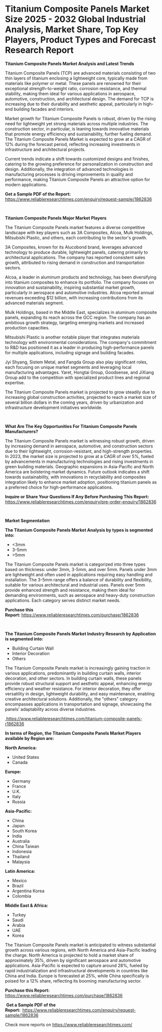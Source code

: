 <p><h1>Titanium Composite Panels Market Size 2025 - 2032 Global Industrial Analysis, Market Share, Top Key Players, Product Types and Forecast Research Report</h1></p><p><strong>Titanium Composite Panels Market Analysis and Latest Trends</strong></p>
<p><p>Titanium Composite Panels (TCP) are advanced materials consisting of two thin layers of titanium enclosing a lightweight core, typically made from materials like polymer or metal. These panels are renowned for their exceptional strength-to-weight ratio, corrosion resistance, and thermal stability, making them ideal for various applications in aerospace, automotive, construction, and architectural design. The demand for TCP is increasing due to their durability and aesthetic appeal, particularly in high-end building facades and interiors.</p><p>Market growth for Titanium Composite Panels is robust, driven by the rising need for lightweight yet strong materials across multiple industries. The construction sector, in particular, is leaning towards innovative materials that promote energy efficiency and sustainability, further fueling demand. The Titanium Composite Panels Market is expected to grow at a CAGR of 12% during the forecast period, reflecting increasing investments in infrastructure and architectural projects.</p><p>Current trends indicate a shift towards customized designs and finishes, catering to the growing preference for personalization in construction and design. Additionally, the integration of advanced technologies in manufacturing processes is driving improvements in quality and performance, making Titanium Composite Panels an attractive option for modern applications.</p></p>
<p><strong>Get a Sample PDF of the Report:&nbsp;</strong> <a href="https://www.reliableresearchtimes.com/enquiry/request-sample/1862836?utm_campaign=3258&utm_medium=2&utm_source=Github&utm_content=ia&utm_term=03042025&utm_id=titanium-composite-panels">https://www.reliableresearchtimes.com/enquiry/request-sample/1862836</a></p>
<p>&nbsp;</p>
<p><strong>Titanium Composite Panels Major Market Players</strong></p>
<p><p>The Titanium Composite Panels market features a diverse competitive landscape with key players such as 3A Composites, Alcoa, Mulk Holdings, Mitsubishi Plastic, and others, each contributing to the sector's growth. </p><p>3A Composites, known for its Alucobond brand, leverages advanced technology to produce durable, lightweight panels, catering primarily to architectural applications. The company has reported consistent sales growth, attributed to rising demand in construction and transportation sectors. </p><p>Alcoa, a leader in aluminum products and technology, has been diversifying into titanium composites to enhance its portfolio. The company focuses on innovation and sustainability, inspiring substantial market growth, particularly in aerospace and automotive industries. Alcoa reported annual revenues exceeding $12 billion, with increasing contributions from its advanced materials segment.</p><p>Mulk Holdings, based in the Middle East, specializes in aluminum composite panels, expanding its reach across the GCC region. The company has an ambitious growth strategy, targeting emerging markets and increased production capacities.</p><p>Mitsubishi Plastic is another notable player that integrates materials technology with environmental considerations. The company's commitment to R&D has positioned it as a leader in producing high-performance panels for multiple applications, including signage and building facades.</p><p>Jyi Shyang, Sistem Metal, and Fangda Group also play significant roles, each focusing on unique market segments and leveraging local manufacturing advantages. Yaret, Hongtai Group, Goodsense, and JiXiang Group add to the competition with specialized product lines and regional expertise.</p><p>The Titanium Composite Panels market is projected to grow steadily due to increasing global construction activities, projected to reach a market size of several billion dollars in the coming years, driven by urbanization and infrastructure development initiatives worldwide.</p></p>
<p>&nbsp;</p>
<p><strong>What Are The Key Opportunities For Titanium Composite Panels Manufacturers?</strong></p>
<p><p>The Titanium Composite Panels market is witnessing robust growth, driven by increasing demand in aerospace, automotive, and construction sectors due to their lightweight, corrosion-resistant, and high-strength properties. In 2023, the market size is projected to grow at a CAGR of over 5%, fueled by advancements in manufacturing technologies and rising investments in green building materials. Geographic expansions in Asia-Pacific and North America are bolstering market dynamics. Future outlook indicates a shift towards sustainability, with innovations in recyclability and composites integration likely to enhance market adoption, positioning titanium panels as a preferred choice for high-performance applications.</p></p>
<p><strong>Inquire or Share Your Questions If Any Before Purchasing This Report:</strong> <a href="https://www.reliableresearchtimes.com/enquiry/pre-order-enquiry/1862836?utm_campaign=3258&utm_medium=2&utm_source=Github&utm_content=ia&utm_term=03042025&utm_id=titanium-composite-panels">https://www.reliableresearchtimes.com/enquiry/pre-order-enquiry/1862836</a></p>
<p>&nbsp;</p>
<p><strong>Market Segmentation</strong></p>
<p><strong>The Titanium Composite Panels Market Analysis by types is segmented into:</strong></p>
<p><ul><li><3mm</li><li>3-5mm</li><li>>5mm</li></ul></p>
<p><p>The Titanium Composite Panels market is categorized into three types based on thickness: under 3mm, 3-5mm, and over 5mm. Panels under 3mm are lightweight and often used in applications requiring easy handling and installation. The 3-5mm range offers a balance of durability and flexibility, suitable for various architectural and industrial uses. Panels over 5mm provide enhanced strength and resistance, making them ideal for demanding environments, such as aerospace and heavy-duty construction applications. Each category serves distinct market needs.</p></p>
<p><strong>Purchase this Report:&nbsp;</strong><a href="https://www.reliableresearchtimes.com/purchase/1862836?utm_campaign=3258&utm_medium=2&utm_source=Github&utm_content=ia&utm_term=03042025&utm_id=titanium-composite-panels">https://www.reliableresearchtimes.com/purchase/1862836</a></p>
<p>&nbsp;</p>
<p><strong>The Titanium Composite Panels Market Industry Research by Application is segmented into:</strong></p>
<p><ul><li>Building Curtain Wall</li><li>Interior Decoration</li><li>Others</li></ul></p>
<p><p>The Titanium Composite Panels market is increasingly gaining traction in various applications, predominantly in building curtain walls, interior decoration, and other sectors. In building curtain walls, these panels provide robust structural support and aesthetic appeal, enhancing energy efficiency and weather resistance. For interior decoration, they offer versatility in design, lightweight durability, and easy maintenance, enabling creative architectural solutions. Additionally, the "others" category encompasses applications in transportation and signage, showcasing the panels’ adaptability across diverse industries.</p></p>
<p><a href="https://www.reliableresearchtimes.com/titanium-composite-panels-r1862836?utm_campaign=3258&utm_medium=2&utm_source=Github&utm_content=ia&utm_term=03042025&utm_id=titanium-composite-panels">&nbsp;https://www.reliableresearchtimes.com/titanium-composite-panels-r1862836</a></p>
<p><strong>In terms of Region, the Titanium Composite Panels Market Players available by Region are:</strong></p>
<p>
    <p> <strong> North America: </strong>
        <ul>
            <li>United States</li>
            <li>Canada</li>
        </ul>
        </p> 
    <p> <strong> Europe: </strong>
        <ul>
            <li>Germany</li>
            <li>France</li>
            <li>U.K.</li>
            <li>Italy</li>
            <li>Russia</li>
        </ul>
        </p> 
    <p> <strong> Asia-Pacific: </strong>
        <ul>
            <li>China</li>
            <li>Japan</li>
            <li>South Korea</li>
            <li>India</li>
            <li>Australia</li>
            <li>China Taiwan</li>
            <li>Indonesia</li>
            <li>Thailand</li>
            <li>Malaysia</li>
        </ul>
        </p> 
    <p> <strong> Latin America: </strong>
        <ul>
            <li>Mexico</li>
            <li>Brazil</li>
            <li>Argentina Korea</li>
            <li>Colombia</li>
        </ul>
        </p> 
    <p> <strong> Middle East & Africa: </strong>
        <ul>
            <li>Turkey</li>
            <li>Saudi</li>
            <li>Arabia</li>
            <li>UAE</li>
            <li>Korea</li>
        </ul>
    </p>
    </p>
<p><p>The Titanium Composite Panels market is anticipated to witness substantial growth across various regions, with North America and Asia-Pacific leading the charge. North America is projected to hold a market share of approximately 35%, driven by significant aerospace and automotive applications. Asia-Pacific is expected to capture around 28%, fueled by rapid industrialization and infrastructural developments in countries like China and India. Europe is forecasted at 25%, while China specifically is poised for a 12% share, reflecting its booming manufacturing sector.</p></p>
<p><strong>Purchase this Report: </strong><a href="https://www.reliableresearchtimes.com/purchase/1862836?utm_campaign=3258&utm_medium=2&utm_source=Github&utm_content=ia&utm_term=03042025&utm_id=titanium-composite-panels">https://www.reliableresearchtimes.com/purchase/1862836</a></p>
<p>&nbsp;<strong>Get a Sample PDF of the Report:&nbsp;&nbsp;</strong><a href="https://www.reliableresearchtimes.com/enquiry/request-sample/1862836?utm_campaign=3258&utm_medium=2&utm_source=Github&utm_content=ia&utm_term=03042025&utm_id=titanium-composite-panels">https://www.reliableresearchtimes.com/enquiry/request-sample/1862836</a></p>
<p><strong></strong></p>
<p>Check more reports on <a href="https://www.reliableresearchtimes.com/?utm_campaign=3258&utm_medium=2&utm_source=Github&utm_content=ia&utm_term=03042025&utm_id=titanium-composite-panels">https://www.reliableresearchtimes.com/</a></p>